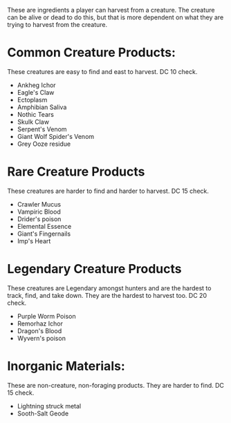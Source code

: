 These are ingredients a player can harvest from a creature. The creature can be alive or dead to do this, but that is more dependent on what they are trying to harvest from the creature. 

# Common Creature Products:
These creatures are easy to find and east to harvest. DC 10 check.
-  Ankheg Ichor
-  Eagle's Claw
-  Ectoplasm
-  Amphibian Saliva
-  Nothic Tears
-  Skulk Claw
-  Serpent's Venom
-  Giant Wolf Spider's Venom
-  Grey Ooze residue
# Rare Creature Products
These creatures are harder to find and harder to harvest. DC 15 check. 
-  Crawler Mucus
-  Vampiric Blood
-  Drider's poison
-  Elemental Essence
-  Giant's Fingernails
-  Imp's Heart

# Legendary Creature Products
These creatures are Legendary amongst hunters and are the hardest to track, find, and take down. They are the hardest to harvest too. DC 20 check. 
-  Purple Worm Poison
-  Remorhaz Ichor
-  Dragon's Blood
-  Wyvern's poison
# Inorganic Materials:
These are non-creature, non-foraging products. They are harder to find. DC 15 check.
-  Lightning struck metal
-  Sooth-Salt Geode